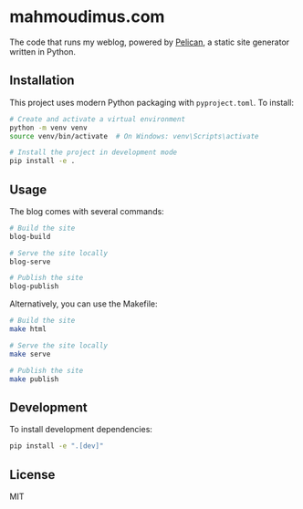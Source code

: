 # mahmoudimus.com

The code that runs my weblog, powered by [Pelican](https://getpelican.com/), a static site generator written in Python.

## Installation

This project uses modern Python packaging with `pyproject.toml`. To install:

```bash
# Create and activate a virtual environment
python -m venv venv
source venv/bin/activate  # On Windows: venv\Scripts\activate

# Install the project in development mode
pip install -e .
```

## Usage

The blog comes with several commands:

```bash
# Build the site
blog-build

# Serve the site locally
blog-serve

# Publish the site
blog-publish
```

Alternatively, you can use the Makefile:

```bash
# Build the site
make html

# Serve the site locally
make serve

# Publish the site
make publish
```

## Development

To install development dependencies:

```bash
pip install -e ".[dev]"
```

## License

MIT 